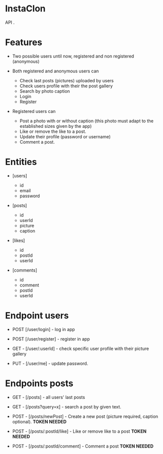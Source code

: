 # InstaClon

API .

# Features

-   Two possible users until now, registered and non registered (anonymous)

-   Both registered and anonymous users can

    -   Check last posts (pictures) uploaded by users
    -   Check users profile with their the post gallery
    -   Search by photo caption
    -   Login
    -   Register

-   Registered users can
    -   Post a photo with or without caption (this photo must adapt to the established sizes given by the app)
    -   Like or remove the like to a post.
    -   Update their profile (password or username)
    -   Comment a post.

# Entities

-   [users]

    -   id
    -   email
    -   password

-   [posts]

    -   id
    -   userId
    -   picture
    -   caption

-   [likes]

    -   id
    -   postId
    -   userId

-   [comments]

    -   id
    -   comment
    -   postId
    -   userId

# Endpoint users

-   POST [/user/login] - log in app

-   POST [/user/register] - register in app

-   GET - [/user/:userId] - check specific user profile with their picture gallery

-   PUT - [/user/me] - update password.

# Endpoints posts

-   GET - [/posts] - all users' last posts

-   GET - [/posts?query=x] - search a post by given text.

-   POST - [/posts/newPost] - Create a new post (picture required, caption optional). **TOKEN NEEDED**

-   POST - [/posts/:postId/like] - Like or remove like to a post **TOKEN NEEDED**

-   POST - [/posts/:postId/comment] - Comment a post **TOKEN NEEDED**
